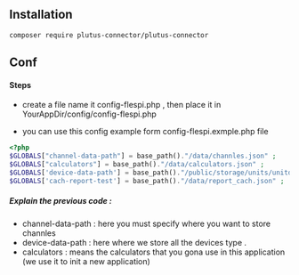 
## Installation
```composer
composer require plutus-connector/plutus-connector
```

## Conf
#### Steps

- create a file name it config-flespi.php , then place it in YourAppDir/config/config-flespi.php

- you can use this config example form config-flespi.exmple.php file

```php
<?php
$GLOBALS["channel-data-path"] = base_path()."/data/channles.json" ;
$GLOBALS["calculators"] = base_path()."/data/calculators.json" ;
$GLOBALS['device-data-path'] = base_path()."/public/storage/units/unitdevices.json" ;
$GLOBALS['cach-report-test'] = base_path()."/data/report_cach.json" ;
```

##### Explain the previous code : 

- channel-data-path : here you must specify where you want to store channles
- device-data-path : here where we store all the devices type .
- calculators : means the calculators that you gona use in this application (we use it to init a new application)
